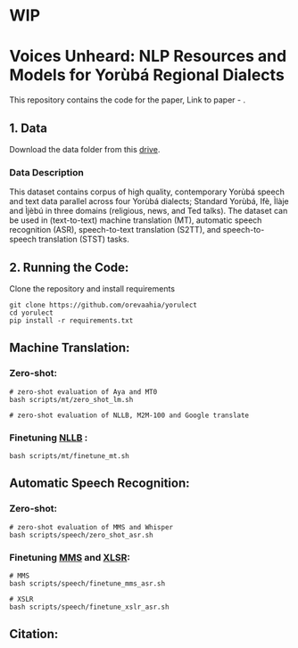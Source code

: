 # WIP
# Voices Unheard: NLP Resources and Models for Yorùbá Regional Dialects

This repository contains the code for the paper, Link to paper - []().


## 1. Data
Download the data folder from this [drive](https://drive.google.com/file/d/1WCFqRzcmpXxtzUlRAAnGaqOV079JFccU/view?usp=sharing).


### Data Description
This dataset contains corpus of high quality, contemporary Yorùbá speech and text data parallel across four Yorùbá dialects; Standard Yorùbá, Ifè, Ìlàje and Ìjèbú in three domains (religious, news, and Ted talks). The dataset can be used in (text-to-text) machine translation (MT), automatic speech recognition (ASR), speech-to-text translation (S2TT), and speech-to-speech translation (STST) tasks.

## 2. Running the Code:

Clone the repository and install requirements

```
git clone https://github.com/orevaahia/yorulect
cd yorulect
pip install -r requirements.txt
```

## Machine Translation:

### Zero-shot:
```
# zero-shot evaluation of Aya and MT0
bash scripts/mt/zero_shot_lm.sh

# zero-shot evaluation of NLLB, M2M-100 and Google translate

```

### Finetuning [NLLB](https://huggingface.co/facebook/nllb-200-distilled-600M) :
```
bash scripts/mt/finetune_mt.sh
```

## Automatic Speech Recognition:
### Zero-shot:
```
# zero-shot evaluation of MMS and Whisper
bash scripts/speech/zero_shot_asr.sh
```
### Finetuning [MMS](https://huggingface.co/facebook/mms-1b-all) and [XLSR](https://huggingface.co/facebook/wav2vec2-xls-r-1b):
```
# MMS
bash scripts/speech/finetune_mms_asr.sh

# XSLR
bash scripts/speech/finetune_xslr_asr.sh
```

## Citation:

